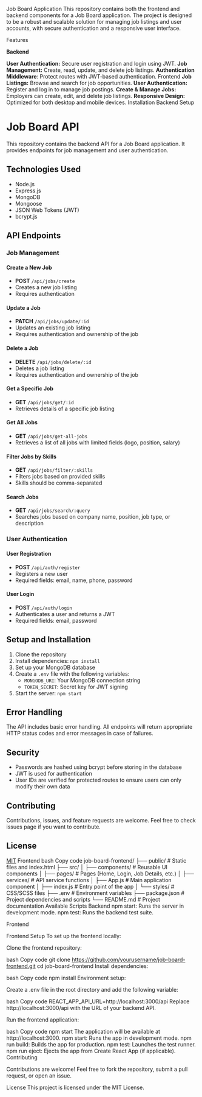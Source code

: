 Job Board Application
This repository contains both the frontend and backend components for a Job Board application. The project is designed to be a robust and scalable solution for managing job listings and user accounts, with secure authentication and a responsive user interface.

Features

**Backend**

**User Authentication:** Secure user registration and login using JWT.
**Job Management:** Create, read, update, and delete job listings.
**Authentication Middleware**: Protect routes with JWT-based authentication.
Frontend
**Job Listings:** Browse and search for job opportunities.
**User Authentication:** Register and log in to manage job postings.
**Create & Manage Jobs:** Employers can create, edit, and delete job listings.
**Responsive Design:** Optimized for both desktop and mobile devices.
Installation
Backend Setup
# Job Board API

This repository contains the backend API for a Job Board application. It provides endpoints for job management and user authentication.

## Technologies Used

- Node.js
- Express.js
- MongoDB
- Mongoose
- JSON Web Tokens (JWT)
- bcrypt.js

## API Endpoints

### Job Management

#### Create a New Job
- **POST** `/api/jobs/create`
- Creates a new job listing
- Requires authentication

#### Update a Job
- **PATCH** `/api/jobs/update/:id`
- Updates an existing job listing
- Requires authentication and ownership of the job

#### Delete a Job
- **DELETE** `/api/jobs/delete/:id`
- Deletes a job listing
- Requires authentication and ownership of the job

#### Get a Specific Job
- **GET** `/api/jobs/get/:id`
- Retrieves details of a specific job listing

#### Get All Jobs
- **GET** `/api/jobs/get-all-jobs`
- Retrieves a list of all jobs with limited fields (logo, position, salary)

#### Filter Jobs by Skills
- **GET** `/api/jobs/filter/:skills`
- Filters jobs based on provided skills
- Skills should be comma-separated

#### Search Jobs
- **GET** `/api/jobs/search/:query`
- Searches jobs based on company name, position, job type, or description

### User Authentication

#### User Registration
- **POST** `/api/auth/register`
- Registers a new user
- Required fields: email, name, phone, password

#### User Login
- **POST** `/api/auth/login`
- Authenticates a user and returns a JWT
- Required fields: email, password

## Setup and Installation

1. Clone the repository
2. Install dependencies: `npm install`
3. Set up your MongoDB database
4. Create a `.env` file with the following variables:
   - `MONGODB_URI`: Your MongoDB connection string
   - `TOKEN_SECRET`: Secret key for JWT signing
5. Start the server: `npm start`

## Error Handling

The API includes basic error handling. All endpoints will return appropriate HTTP status codes and error messages in case of failures.

## Security

- Passwords are hashed using bcrypt before storing in the database
- JWT is used for authentication
- User IDs are verified for protected routes to ensure users can only modify their own data

## Contributing

Contributions, issues, and feature requests are welcome. Feel free to check issues page if you want to contribute.

## License

[MIT](https://choosealicense.com/licenses/mit/)
Frontend
bash
Copy code
job-board-frontend/
├── public/                # Static files and index.html
├── src/
│   ├── components/        # Reusable UI components
│   ├── pages/             # Pages (Home, Login, Job Details, etc.)
│   ├── services/          # API service functions
│   ├── App.js             # Main application component
│   ├── index.js           # Entry point of the app
│   └── styles/            # CSS/SCSS files
├── .env                   # Environment variables
├── package.json           # Project dependencies and scripts
└── README.md              # Project documentation
Available Scripts
Backend
npm start: Runs the server in development mode.
npm test: Runs the backend test suite.

Frontend

Frontend Setup
To set up the frontend locally:

Clone the frontend repository:

bash
Copy code
git clone https://github.com/yourusername/job-board-frontend.git
cd job-board-frontend
Install dependencies:

bash
Copy code
npm install
Environment setup:

Create a .env file in the root directory and add the following variable:

bash
Copy code
REACT_APP_API_URL=http://localhost:3000/api
Replace http://localhost:3000/api with the URL of your backend API.

Run the frontend application:

bash
Copy code
npm start
The application will be available at http://localhost:3000.
npm start: Runs the app in development mode.
npm run build: Builds the app for production.
npm test: Launches the test runner.
npm run eject: Ejects the app from Create React App (if applicable).
Contributing

Contributions are welcome! Feel free to fork the repository, submit a pull request, or open an issue.

License
This project is licensed under the MIT License.


